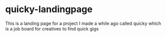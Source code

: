 # quicky-landingpage

This is a landing page for a project I made a while ago called quicky which is a job board for creatives to find quick gigs